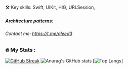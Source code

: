 <div align="right>
[![codewars](https://www.codewars.com/users/aleed12/badges/small)](https://www.codewars.com/users/aleed12) 
</div>


#### :hammer_and_wrench: Key skills: Swift, UIKit, HIG, URLSession,
##### Architecture patterns: 

###### Contact me: https://t.me/aleed3


### :fire: My Stats :
[![GitHub Streak](http://github-readme-streak-stats.herokuapp.com?user=aleed4&theme=dark&locale=ru)](https://git.io/streak-stats)
![Anurag's GitHub stats](https://github-readme-stats.vercel.app/api?username=aleed4&show_icons=true&theme=dark)
[![Top Langs](https://github-readme-stats.vercel.app/api/top-langs/?username=aleed4&layout=compact&theme=dark)]

